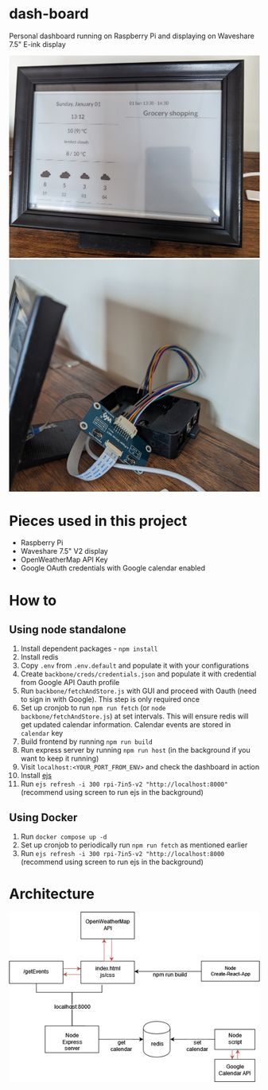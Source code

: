 # dash-board
Personal dashboard running on Raspberry Pi and displaying on Waveshare 7.5" E-ink display 

![img](docs/display.jpg)
![img-back](docs/back.jpg)

# Pieces used in this project
- Raspberry Pi
- Waveshare 7.5" V2 display
- OpenWeatherMap API Key
- Google OAuth credentials with Google calendar enabled

# How to 
## Using node standalone
1. Install dependent packages - `npm install`
2. Install redis
3. Copy `.env` from `.env.default` and populate it with your configurations
4. Create `backbone/creds/credentials.json` and populate it with credential from Google API Oauth profile
5. Run `backbone/fetchAndStore.js` with GUI and proceed with Oauth (need to sign in with Google). This step is only required once
6. Set up cronjob to run `npm run fetch` (or `node backbone/fetchAndStore.js`) at set intervals. This will ensure redis will get updated calendar information. Calendar events are stored in `calendar` key
7. Build frontend by running `npm run build`
8. Run express server by running `npm run host` (in the background if you want to keep it running)
9. Visit `localhost:<YOUR_PORT_FROM_ENV>` and check the dashboard in action
10. Install [ejs](https://github.com/samsonmking/epaper.js?ref=codebldr)
11. Run `ejs refresh -i 300 rpi-7in5-v2 "http://localhost:8000"` (recommend using screen to run ejs in the background)

## Using Docker 
1. Run `docker compose up -d`
2. Set up cronjob to periodically run `npm run fetch` as mentioned earlier
3. Run `ejs refresh -i 300 rpi-7in5-v2 "http://localhost:8000` (recommend using screen to run ejs in the background)


# Architecture
![arch](docs/architecture.png)
